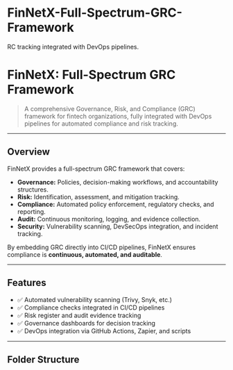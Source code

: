 # FinNetX-Full-Spectrum-GRC-Framework
RC tracking integrated with DevOps pipelines.
# FinNetX: Full-Spectrum GRC Framework

> A comprehensive Governance, Risk, and Compliance (GRC) framework for fintech organizations, fully integrated with DevOps pipelines for automated compliance and risk tracking.

---

## Overview

FinNetX provides a full-spectrum GRC framework that covers:

- **Governance:** Policies, decision-making workflows, and accountability structures.
- **Risk:** Identification, assessment, and mitigation tracking.
- **Compliance:** Automated policy enforcement, regulatory checks, and reporting.
- **Audit:** Continuous monitoring, logging, and evidence collection.
- **Security:** Vulnerability scanning, DevSecOps integration, and incident tracking.

By embedding GRC directly into CI/CD pipelines, FinNetX ensures compliance is **continuous, automated, and auditable**.

---

## Features

- ✅ Automated vulnerability scanning (Trivy, Snyk, etc.)  
- ✅ Compliance checks integrated in CI/CD pipelines  
- ✅ Risk register and audit evidence tracking  
- ✅ Governance dashboards for decision tracking  
- ✅ DevOps integration via GitHub Actions, Zapier, and scripts  

---

## Folder Structure

